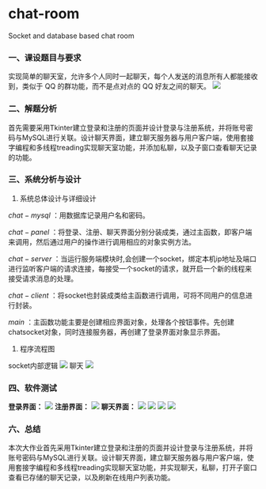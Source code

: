 # chat-room
Socket and database based chat room

### 一、课设题目与要求
实现简单的聊天室，允许多个人同时一起聊天，每个人发送的消息所有人都能接收到，类似于 QQ 的群功能，而不是点对点的 QQ 好友之间的聊天。
![](聊天室.gif)
### 二、解题分析
首先需要采用Tkinter建立登录和注册的页面并设计登录与注册系统，并将账号密码与MySQL进行关联。设计聊天界面，建立聊天服务器与用户客户端，使用套接字编程和多线程treading实现聊天室功能，并添加私聊，以及子窗口查看聊天记录的功能。
### 三、系统分析与设计
1. 系统总体设计与详细设计

$chat-mysql$ ：用数据库记录用户名和密码。 

$chat-panel$ ：将登录、注册、聊天界面分别分装成类，通过主函数，即客户端来调用，然后通过用户的操作进行调用相应的对象实例方法。

$chat-server$ ：当运行服务端模块时,会创建一个socket，绑定本机ip地址及端口进行监听客户端的请求连接，每接受一个socket的请求，就开启一个新的线程来接受请求消息的处理。

$chat-client$ ：将socket也封装成类给主函数进行调用，可将不同用户的信息进行封装。

$main$ ：主函数功能主要是创建相应界面对象，处理各个按钮事件。先创建chatsocket对象，同时连接服务器，再创建了登录界面对象显示界面。
1. 程序流程图

socket内部逻辑
![](62b7040090775286c8804c3240cf73a.png)
聊天
![](28cac1e2dc4058349e2b2a1a56b9c3f.png)

### 四、软件测试
**登录界面：**
![](be6c6bb8ccdaa0845614d970212686f.png)
**注册界面：**
![](d592a430e8272842f53e18323be5939.png)
**聊天界面：**
![](44d4abece4750969630d26098904b0a.png)
![](1f5b06a7a1d1c4c2bfe60cc9140577a.png)
![](c88b702876a3226dd872e5d7f794d94.png)
![](a5c96ee8d8829316dc839571ac45bc2.png)
### 六、总结

本次大作业首先采用Tkinter建立登录和注册的页面并设计登录与注册系统，并将账号密码与MySQL进行关联。设计聊天界面，建立聊天服务器与用户客户端，使用套接字编程和多线程treading实现聊天室功能，并实现聊天，私聊，打开子窗口查看已存储的聊天记录，以及刷新在线用户列表功能。
